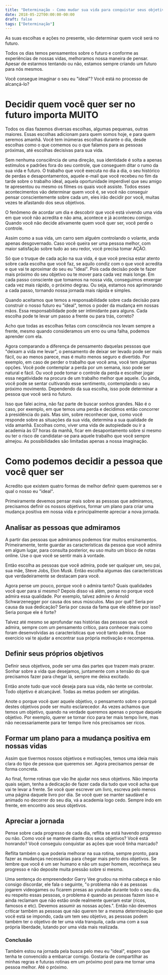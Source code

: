 ```yaml
---
title: "Determinação - Como mudar sua vida para conquistar seus objetivos"
date: 2018-05-22T00:00:00-00:00
draft: false
tags: ["Determinação"]
---
```


As suas escolhas e ações no presente, vão determinar quem você será no futuro.

Todos os dias temos pensamentos sobre o futuro e conforme as experiências de nossas vidas, melhoramos nossa maneira de pensar. Apesar de estarmos tentando ou não, estamos sempre criando um futuro para nós mesmos.

Você consegue imaginar o seu eu "ideal"? Você está no processo de alcançá-lo?

# Decidir quem você quer ser no futuro importa MUITO

Todos os dias fazemos diversas escolhas, algumas pequenas, outras maiores. Essas escolhas adicionam para quem somos hoje, e para quem seremos amanhã. Você tem inúmeras escolhas durante o dia, desde escolhas como o que comemos ou o que falamos para as pessoas próximas, até escolhas decisivas para sua vida.

Sem nenhuma consciência de uma direção, sua identidade é solta a apenas estímulos e padrões fora do seu controle, que conseguem ditar o rumo da sua vida e futuro. O trabalho que você executa no dia a dia, o seu histórico de perdas e desapontamentos, aquele e-mail que você recebeu no fim da tarde sobre o trabalho ideal, aquela oportunidade imperdível que seu amigo te apresentou ou mesmo os filmes os quais você assiste. Todos esses acontecimentos vão determinar quem você é, se você não conseguir pensar conscientemente sobre cada um, eles irão decidir por você, muitas vezes te afastando dos seus objetivos.

O fenômeno de acordar um dia e descobrir que você está vivendo uma vida em que você não acredita e não ama, acontece e já aconteceu comigo. Quando você não decide ativamente quem você quer ser, você perde o controle.

Assim como a sua vida, um carro sem alguém controlando o volante, anda apenas desgovernado. Caso você queira ser uma pessoa melhor, com maior satisfação sobre tudo ao seu redor, você precisa tomar AÇÃO.

Só que o truque de cada ação na sua vida, é que você precisa estar atento sobre cada escolha que você faz, se aquilo condiz com o que você acredita e que vai te aproximar do seu eu "ideal". Pois cada decisão pode te fazer mais próximo do seu objetivo ou te mover para cada vez mais longe. Em cada passo consciente que tomamos na nossa vida, conseguimos enxergar cada vez mais rápido, o próximo degrau. Ou seja, estamos nos aprimorando a cada passo, tornando nossa jornada mais rápida e simples.

Quando aceitamos que temos a responsabilidade sobre cada decisão para construir o nosso futuro eu "ideal", temos o poder da mudança em nossas mãos. Essa responsabilidade pode ser intimidante para alguns. Cada escolha pode te levar um passo a frente ou para trás, correto?

Acho que todas as escolhas feitas com consciência nos levam sempre a frente, mesmo quando consideramos um erro ou uma falha, podemos aprender com ela.

Agora comparando a diferença de pensamento daquelas pessoas que "deixam a vida me levar", o pensamento de deixar ser levado pode ser mais fácil, ou ao menos parece, mas é muito menos seguro e divertido. Por exemplo, em caso de perder o trabalho que você ama, você tem algumas opções. Você pode contemplar a perda por um semana, isso pode ser natural e fácil. Ou você pode tomar o controle da perda e escolher jogar essa negatividade na procura de um trabalho melhor que aquele. Ou ainda, você pode se sentar cultivando esse sentimento, contemplando o seu próximo movimento. Dependendo da sua escolha, isso pode determinar a pessoa que você será no futuro.

Isso que falei acima, não faz parte de buscar sonhos grandes. Não é o caso, por exemplo, em que temos uma perda e decidimos então concorrer à presidência do país. Mas sim, sobre reconhecer que, como você responde sobre as situações da sua vida, determina a sua qualidade de vida amanhã. Escolhas como, viver uma vida de autopiedade ou ir a academia às 07 horas da manhã, ficar em desapontamento sobre si mesmo ou ter o risco de candidatar-se para aquele trabalho que você sempre almejou. As possibilidades são limitadas apenas a nossa imaginação.

# Como podemos decidir a pessoa que você quer ser

Acredito que existem quatro formas de melhor definir quem queremos ser e qual o nosso eu "ideal".

Primeiramente devemos pensar mais sobre as pessoas que admiramos, precisamos definir os nossos objetivos, formar um plano para criar uma mudança positiva em nossa vida e principalmente apreciar a nova jornada.

## Analisar as pessoas que admiramos

A partir das pessoas que admiramos podemos tirar muitos ensinamentos. Primeiramente, tente guardar as características da pessoa que você admira em algum lugar, para consulta posterior, eu uso muito um bloco de notas online. Use o que você se sentir mais à vontade.

Então escolha as pessoas que você admira, pode ser qualquer um, seu pai, sua mãe, Steve Jobs, Elon Musk. Então escolha algumas das características que verdadeiramente se destacam para você.

Agora pense um pouco, porque você o admira tanto? Quais qualidades você quer para si mesmo? Depois disso vá além, pense no porque você admira essa qualidade. Por exemplo, talvez admire o Arnold Schwarzenegger por causa dos seus músculos. Mas por quê? Seria por causa da sua dedicação? Seria por causa da fama que ele obteve por isso? Seria porque ele é forte?

Talvez até mesmo se aprofundar nas histórias das pessoas que você admira, sempre com um pensamento crítico, para conhecer mais como foram desenvolvidas as características que você tanto admira. Esse exercício vai te ajudar a encontrar sua própria motivação e recompensa.

## Definir seus próprios objetivos

Definir seus objetivos, pode ser uma das partes que trazem mais prazer. Sonhar sobre a vida que desejamos, juntamente com a tensão do que precisamos fazer para chegar lá, sempre me deixa excitado.

Então anote tudo que você deseja para sua vida, não tente se controlar. Todo objetivo é alcançável. Todas as metas podem ser atingidas.

Anote o porque você quer aquele objetivo, o pensamento sobre o porquê destes objetivos pode ser muito esclarecedor. As vezes achamos que temos um objetivo, quando na verdade queremos apenas o porque daquele objetivo. Por exemplo, querer se tornar rico para ter mais tempo livre, mas não necessariamente para ter tempo livre nós precisamos ser ricos.

## Formar um plano para a mudança positiva em nossas vidas

Assim que tivermos nossos objetivos e motivações, temos uma ideia mais clara do tipo de pessoa que queremos ser. Agora precisamos pensar de forma concreta.

Ao final, forme rotinas que vão lhe ajudar nos seus objetivos. Não importa quais sejam, tenha a dedicação de fazer cada dia tudo que você acha que vai te levar a frente. Se você quer escrever um livro, escreva pelo menos uma página daquele livro por dia. Se você quer se manter saudável e animado no decorrer do seu dia, vá a academia logo cedo. Sempre indo em frente, em encontro aos seus objetivos.

## Apreciar a jornada

Pense sobre cada progresso de cada dia, reflita se está havendo progresso ou não. Como você se manteve diante dos seus objetivos? Você está honrando? Você conseguiu conquistar as ações que você tinha marcado?

Reflita também o que poderia melhorar na sua rotina, sempre pronto, para fazer as mudanças necessárias para chegar mais perto dos objetivos. Se lembre que você é um ser humano e não um super homem, reconheça seu progresso e não deposite muita pressão sobre si mesmo.

Uma sentença do empreendedor Garry Vee grudou na minha cabeça e não consigo discordar, ele fala o seguinte, "o problema não é as pessoas jogarem videogames ou ficarem presas ao youtube durante todo o seu dia, eu respeito essas pessoas, o problema é quando as pessoas fazem isso e ainda reclamam que não estão onde realmente queriam estar (ricos, famosos e etc). Devemos assumir as nossas ações.". Então não devemos criticar também as pessoas que não querem ter a mesma determinação que você está se impondo, cada um tem seu objetivo, as pessoas podem também ter o objetivo de ter uma vida tranquila, cada uma com a sua própria liberdade, lutando por uma vida mais realizada.

### Conclusão

Também estou na jornada pela busca pelo meu eu "ideal", espero que tenha te convencido a embarcar comigo. Gostaria de compartilhar as minhas regras e futuras rotinas em um próximo post para me tornar uma pessoa melhor. Até o próximo.